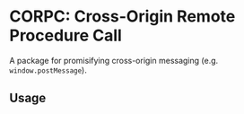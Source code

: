 # CORPC: Cross-Origin Remote Procedure Call

A package for promisifying cross-origin messaging (e.g. `window.postMessage`).

## Usage
